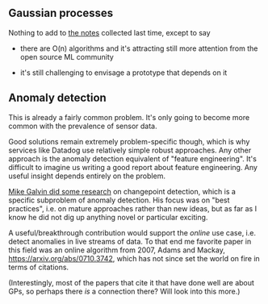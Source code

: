 ## Gaussian processes

Nothing to add to [the
notes](https://github.com/fastforwardlabs/techtree/blob/master/20161129-triage/timeseries_forecasting_gaussianprocesses.md)
collected last time, except to say

 - there are O(n) algorithms and it's attracting
   still more attention from the open source ML community

 - it's still challenging to envisage a prototype that depends on it

## Anomaly detection

This is already a fairly common problem. It's only going to become more common
with the prevalence of sensor data.

Good solutions remain extremely problem-specific though, which is why services
like Datadog use relatively simple robust approaches. Any other approach is the
anomaly detection equivalent of "feature engineering". It's difficult to
imagine us writing a good report about feature engineering. Any useful insight
depends entirely on the problem.

[Mike Galvin did some
research](https://github.com/fastforwardlabs/ff_archive/blob/master/changepoint/Changepoint%20Detection%20Blog%20Post.ipynb)
on changepoint detection, which is a specific subproblem of anomaly detection.
His focus was on "best practices", i.e. on mature approaches rather than new
ideas, but as far as I know he did not dig up anything novel or particular
exciting. 

A useful/breakthrough contribution would support the _online_ use case, i.e.
detect anomalies in live streams of data. To that end me favorite paper in this
field was an online algorithm from 2007, Adams and Mackay,
https://arxiv.org/abs/0710.3742, which has not since set the world on fire in
terms of citations.

(Interestingly, most of the papers that cite it that have done well are about
GPs, so perhaps there _is_ a connection there? Will look into this more.)
